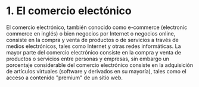 # 1. El comercio electónico

El comercio electrónico, también conocido como e-commerce (electronic commerce en inglés) o bien negocios por Internet o negocios online, consiste en la compra y venta de productos o de servicios a través de medios electrónicos, tales como Internet y otras redes informáticas.
La mayor parte del comercio electrónico consiste en la compra y venta de productos o servicios entre personas y empresas, sin embargo un porcentaje considerable del comercio electrónico consiste en la adquisición de artículos virtuales (software y derivados en su mayoría), tales como el acceso a contenido "premium" de un sitio web.

